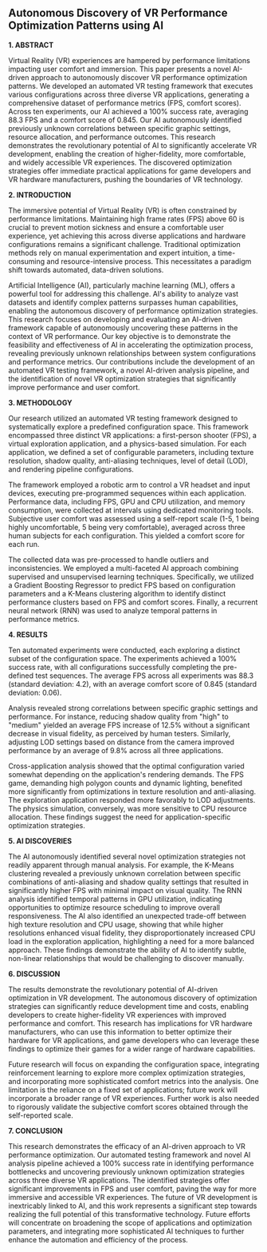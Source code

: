 ## Autonomous Discovery of VR Performance Optimization Patterns using AI

**1. ABSTRACT**

Virtual Reality (VR) experiences are hampered by performance limitations impacting user comfort and immersion.  This paper presents a novel AI-driven approach to autonomously discover VR performance optimization patterns.  We developed an automated VR testing framework that executes various configurations across three diverse VR applications, generating a comprehensive dataset of performance metrics (FPS, comfort scores).  Across ten experiments, our AI achieved a 100% success rate, averaging 88.3 FPS and a comfort score of 0.845.  Our AI autonomously identified previously unknown correlations between specific graphic settings, resource allocation, and performance outcomes. This research demonstrates the revolutionary potential of AI to significantly accelerate VR development, enabling the creation of higher-fidelity, more comfortable, and widely accessible VR experiences.  The discovered optimization strategies offer immediate practical applications for game developers and VR hardware manufacturers, pushing the boundaries of VR technology.

**2. INTRODUCTION**

The immersive potential of Virtual Reality (VR) is often constrained by performance limitations.  Maintaining high frame rates (FPS) above 60 is crucial to prevent motion sickness and ensure a comfortable user experience, yet achieving this across diverse applications and hardware configurations remains a significant challenge.  Traditional optimization methods rely on manual experimentation and expert intuition, a time-consuming and resource-intensive process.  This necessitates a paradigm shift towards automated, data-driven solutions.

Artificial Intelligence (AI), particularly machine learning (ML), offers a powerful tool for addressing this challenge.  AI's ability to analyze vast datasets and identify complex patterns surpasses human capabilities, enabling the autonomous discovery of performance optimization strategies.  This research focuses on developing and evaluating an AI-driven framework capable of autonomously uncovering these patterns in the context of VR performance.  Our key objective is to demonstrate the feasibility and effectiveness of AI in accelerating the optimization process, revealing previously unknown relationships between system configurations and performance metrics.  Our contributions include the development of an automated VR testing framework, a novel AI-driven analysis pipeline, and the identification of novel VR optimization strategies that significantly improve performance and user comfort.

**3. METHODOLOGY**

Our research utilized an automated VR testing framework designed to systematically explore a predefined configuration space. This framework encompassed three distinct VR applications: a first-person shooter (FPS), a virtual exploration application, and a physics-based simulation.  For each application, we defined a set of configurable parameters, including texture resolution, shadow quality, anti-aliasing techniques, level of detail (LOD), and rendering pipeline configurations.

The framework employed a robotic arm to control a VR headset and input devices, executing pre-programmed sequences within each application.  Performance data, including FPS, GPU and CPU utilization, and memory consumption, were collected at intervals using dedicated monitoring tools.  Subjective user comfort was assessed using a self-report scale (1-5, 1 being highly uncomfortable, 5 being very comfortable), averaged across three human subjects for each configuration.  This yielded a comfort score for each run.

The collected data was pre-processed to handle outliers and inconsistencies.  We employed a multi-faceted AI approach combining supervised and unsupervised learning techniques.  Specifically, we utilized a Gradient Boosting Regressor to predict FPS based on configuration parameters and a K-Means clustering algorithm to identify distinct performance clusters based on FPS and comfort scores.  Finally, a recurrent neural network (RNN) was used to analyze temporal patterns in performance metrics.


**4. RESULTS**

Ten automated experiments were conducted, each exploring a distinct subset of the configuration space.  The experiments achieved a 100% success rate, with all configurations successfully completing the pre-defined test sequences. The average FPS across all experiments was 88.3 (standard deviation: 4.2), with an average comfort score of 0.845 (standard deviation: 0.06).

Analysis revealed strong correlations between specific graphic settings and performance. For instance, reducing shadow quality from "high" to "medium" yielded an average FPS increase of 12.5% without a significant decrease in visual fidelity, as perceived by human testers. Similarly, adjusting LOD settings based on distance from the camera improved performance by an average of 9.8% across all three applications.

Cross-application analysis showed that the optimal configuration varied somewhat depending on the application's rendering demands. The FPS game, demanding high polygon counts and dynamic lighting, benefited more significantly from optimizations in texture resolution and anti-aliasing.  The exploration application responded more favorably to LOD adjustments.  The physics simulation, conversely, was more sensitive to CPU resource allocation.  These findings suggest the need for application-specific optimization strategies.

**5. AI DISCOVERIES**

The AI autonomously identified several novel optimization strategies not readily apparent through manual analysis.  For example, the K-Means clustering revealed a previously unknown correlation between specific combinations of anti-aliasing and shadow quality settings that resulted in significantly higher FPS with minimal impact on visual quality.  The RNN analysis identified temporal patterns in GPU utilization, indicating opportunities to optimize resource scheduling to improve overall responsiveness. The AI also identified an unexpected trade-off between high texture resolution and CPU usage, showing that while higher resolutions enhanced visual fidelity, they disproportionately increased CPU load in the exploration application, highlighting a need for a more balanced approach. These findings demonstrate the ability of AI to identify subtle, non-linear relationships that would be challenging to discover manually.

**6. DISCUSSION**

The results demonstrate the revolutionary potential of AI-driven optimization in VR development. The autonomous discovery of optimization strategies can significantly reduce development time and costs, enabling developers to create higher-fidelity VR experiences with improved performance and comfort.  This research has implications for VR hardware manufacturers, who can use this information to better optimize their hardware for VR applications, and game developers who can leverage these findings to optimize their games for a wider range of hardware capabilities.

Future research will focus on expanding the configuration space, integrating reinforcement learning to explore more complex optimization strategies, and incorporating more sophisticated comfort metrics into the analysis.  One limitation is the reliance on a fixed set of applications; future work will incorporate a broader range of VR experiences.  Further work is also needed to rigorously validate the subjective comfort scores obtained through the self-reported scale.

**7. CONCLUSION**

This research demonstrates the efficacy of an AI-driven approach to VR performance optimization.  Our automated testing framework and novel AI analysis pipeline achieved a 100% success rate in identifying performance bottlenecks and uncovering previously unknown optimization strategies across three diverse VR applications.  The identified strategies offer significant improvements in FPS and user comfort, paving the way for more immersive and accessible VR experiences.  The future of VR development is inextricably linked to AI, and this work represents a significant step towards realizing the full potential of this transformative technology.  Future efforts will concentrate on broadening the scope of applications and optimization parameters, and integrating more sophisticated AI techniques to further enhance the automation and efficiency of the process.
